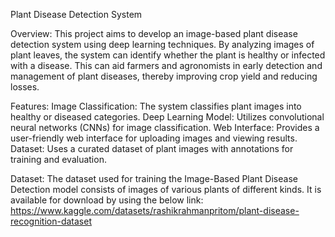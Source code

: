 Plant Disease Detection System

Overview:
This project aims to develop an image-based plant disease detection system using deep learning techniques. By analyzing images of plant leaves, the system can identify whether the plant is healthy or infected with a disease. This can aid farmers and agronomists in early detection and management of plant diseases, thereby improving crop yield and reducing losses.

Features:
Image Classification: The system classifies plant images into healthy or diseased categories.
Deep Learning Model: Utilizes convolutional neural networks (CNNs) for image classification.
Web Interface: Provides a user-friendly web interface for uploading images and viewing results.
Dataset: Uses a curated dataset of plant images with annotations for training and evaluation.


Dataset:
The dataset used for training the Image-Based Plant Disease Detection  model consists of images of various plants of different kinds. It  is available for download by using the below link:
https://www.kaggle.com/datasets/rashikrahmanpritom/plant-disease-recognition-dataset

